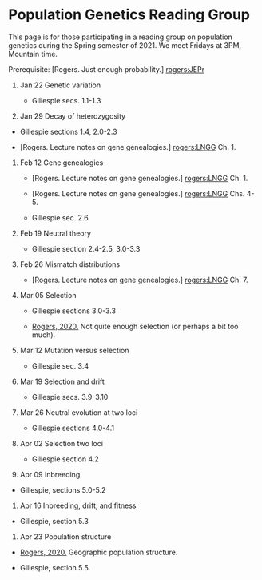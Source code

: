 # Population Genetics Reading Group

This page is for those participating in a reading group on population
genetics during the Spring semester of 2021. We meet Fridays at 3PM,
Mountain time.

Prerequisite: [Rogers. Just enough probability.] [rogers:JEPr] 

1. Jan 22 Genetic variation

   * Gillespie secs. 1.1-1.3

1. Jan 29 Decay of heterozygosity

  * Gillespie sections 1.4, 2.0-2.3

  * [Rogers. Lecture notes on gene genealogies.] [rogers:LNGG] Ch. 1.

1. Feb 12 Gene genealogies

   * [Rogers. Lecture notes on gene genealogies.] [rogers:LNGG] Ch. 1.

   * [Rogers. Lecture notes on gene genealogies.] [rogers:LNGG] Chs. 4-5.

   * Gillespie sec. 2.6

1. Feb 19 Neutral theory

   * Gillespie section 2.4-2.5, 3.0-3.3

1. Feb 26 Mismatch distributions

   * [Rogers. Lecture notes on gene genealogies.] [rogers:LNGG] Ch. 7.

1. Mar 05 Selection 

   * Gillespie sections 3.0-3.3

   * [Rogers, 2020.](../unprotected/seln.pdf) Not quite enough
     selection (or perhaps a bit too much).

1. Mar 12 Mutation versus selection

   * Gillespie sec. 3.4

1. Mar 19 Selection and drift

   * Gillespie secs. 3.9-3.10

1. Mar 26 Neutral evolution at two loci

   * Gillespie sections 4.0-4.1

1. Apr 02 Selection two loci

   * Gillespie section 4.2

1. Apr 09 Inbreeding

  *  Gillespie, sections 5.0-5.2

1. Apr 16 Inbreeding, drift, and fitness

  *  Gillespie, section 5.3

1. Apr 23 Population structure

  * [Rogers, 2020.](../unprotected/popstruc.pdf) Geographic population
    structure.
  
  * Gillespie, section 5.5.

[rogers:JEPr]:
http://content.csbs.utah.edu/~rogers/pubs/Rogers-JEP.pdf

[rogers:LNGG]:
../ggeneal.pdf
